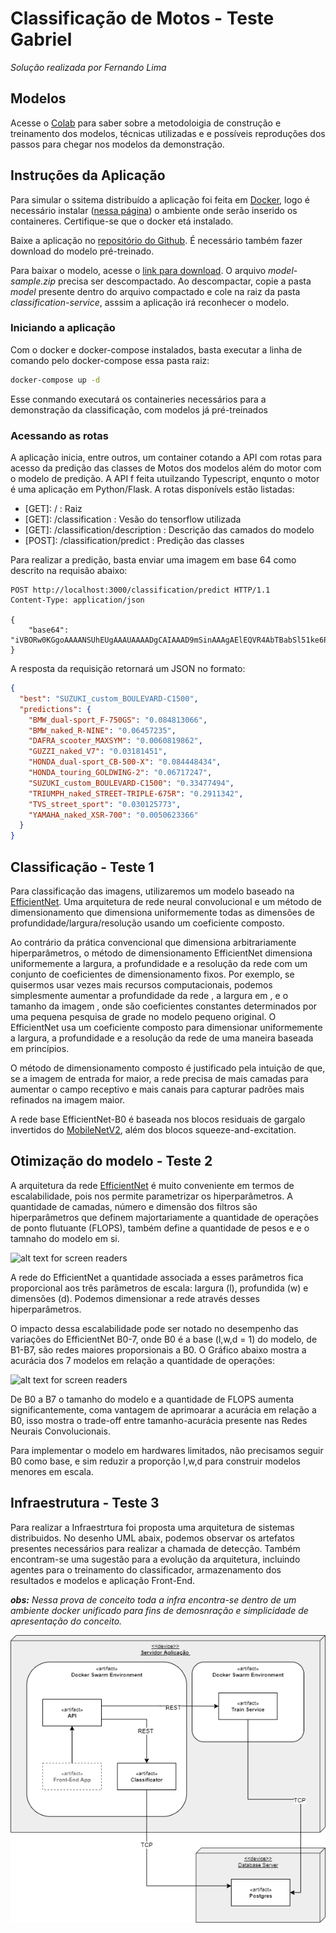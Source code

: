 # Classificação de Motos - Teste Gabriel
*Solução realizada por Fernando Lima*


## Modelos

Acesse o [Colab](https://colab.research.google.com/drive/1BgRUQOeEDIZIQhjthGRzfMeLc360SCtM?usp=sharing) para saber sobre a metodoloigia de construção e treinamento dos modelos, técnicas utilizadas e e possíveis reproduções dos passos para chegar nos modelos da demonstração.

## Instruções da Aplicação

Para simular o ssitema distribuído a aplicação foi feita em [Docker](https://docs.docker.com/get-docker), logo é necessário instalar ([nessa página](https://docs.docker.com/get-docker)) o ambiente onde serão inserido os containeres. Certifique-se que o docker etá instalado.


Baixe a aplicação no [repositório do Github](https://github.com/fol21/gabriel-motos-teste-cv). É necessário também fazer  download do modelo pré-treinado.

Para baixar o modelo, acesse o [link para download](https://drive.google.com/uc?export=download&id=1igJR35Io71hX4pNgxcGlfTRGWFqGVXng). O arquivo *model-sample.zip* precisa ser descompactado. Ao descompactar, copie a pasta *model* presente dentro do arquivo compactado e cole na raiz da pasta *classification-service*, asssim a aplicação irá reconhecer o modelo.

### Iniciando a aplicação

Com o docker e docker-compose instalados, basta executar a linha de comando pelo docker-compose essa pasta raiz:

````bash
docker-compose up -d
````

Esse conmando executará os containeries necessários para a demonstração da classificação, com modelos já pré-treinados

### Acessando as rotas

A aplicação inicia, entre outros, um container cotando a API com rotas para acesso da predição das classes de Motos dos modelos além do motor com o modelo de predição. A API f feita utuilzando Typescript, enqunto o motor é uma aplicação em Python/Flask. A rotas disponívels estão listadas:

- [GET]: / : Raiz
- [GET]: /classification :     Vesão do tensorflow utilizada
- [GET]: /classification/description : Descrição das camados do modelo
- [POST]: /classification/predict : Predição das classes

Para realizar a predição, basta enviar uma imagem em base 64 como descrito na requisão  abaixo:

````http
POST http://localhost:3000/classification/predict HTTP/1.1
Content-Type: application/json

{
    "base64": "iVBORw0KGgoAAAANSUhEUgAAAUAAAADgCAIAAAD9mSinAAAgAElEQVR4AbTBabSl51ke6Pt532/ce5..."
}
````

A resposta da requisição retornará um JSON no formato:

````json
{
  "best": "SUZUKI_custom_BOULEVARD-C1500",
  "predictions": {
    "BMW_dual-sport_F-750GS": "0.084813066",
    "BMW_naked_R-NINE": "0.06457235",
    "DAFRA_scooter_MAXSYM": "0.0060819862",
    "GUZZI_naked_V7": "0.03181451",
    "HONDA_dual-sport_CB-500-X": "0.084448434",
    "HONDA_touring_GOLDWING-2": "0.06717247",
    "SUZUKI_custom_BOULEVARD-C1500": "0.33477494",
    "TRIUMPH_naked_STREET-TRIPLE-675R": "0.2911342",
    "TVS_street_sport": "0.030125773",
    "YAMAHA_naked_XSR-700": "0.0050623366"
  }
}
````

## Classificação - Teste 1

Para classificação das imagens, utilizaremos um modelo baseado na [EfficientNet](https://arxiv.org/pdf/1905.11946v5.pdf). Uma arquitetura de rede neural convolucional e um método de dimensionamento que dimensiona uniformemente todas as dimensões de profundidade/largura/resolução usando um coeficiente composto. 

Ao contrário da prática convencional que dimensiona arbitrariamente hiperparâmetros, o método de dimensionamento EfficientNet dimensiona uniformemente a largura, a profundidade e a resolução da rede com um conjunto de coeficientes de dimensionamento fixos. Por exemplo, se quisermos usar vezes mais recursos computacionais, podemos simplesmente aumentar a profundidade da rede , a largura em , e o tamanho da imagem , onde são coeficientes constantes determinados por uma pequena pesquisa de grade no modelo pequeno original. O EfficientNet usa um coeficiente composto para dimensionar uniformemente a largura, a profundidade e a resolução da rede de uma maneira baseada em princípios.

O método de dimensionamento composto é justificado pela intuição de que, se a imagem de entrada for maior, a rede precisa de mais camadas para aumentar o campo receptivo e mais canais para capturar padrões mais refinados na imagem maior.

A rede base EfficientNet-B0 é baseada nos blocos residuais de gargalo invertidos do [MobileNetV2](https://arxiv.org/pdf/1801.04381v4.pdf), além dos blocos squeeze-and-excitation.


## Otimização do modelo - Teste 2

A arquitetura da rede [EfficientNet](https://arxiv.org/pdf/1905.11946v5.pdf) é muito conveniente em termos de escalabilidade, pois nos permite parametrizar os hiperparâmetros. A quantidade de camadas, número e dimensão dos filtros são hiperparâmetros que definem majortariamente a quantidade de operações de ponto flutuante (FLOPS), também define a quantidade de pesos e e o tamnaho do modelo em si.

![alt text for screen readers](https://1.bp.blogspot.com/-Cdtb97FtgdA/XO3BHsB7oEI/AAAAAAAAEKE/bmtkonwgs8cmWyI5esVo8wJPnhPLQ5bGQCLcBGAs/s1600/image4.png)

A rede do EfficientNet a quantidade associada a esses parâmetros fica proporcional aos três parâmetros de escala: largura (l), profundida (w) e dimensões (d). Podemos dimensionar a rede através desses hiperparâmetros.

O impacto dessa escalabilidade pode ser notado no desempenho das variações do EfficientNet B0-7, onde B0 é a base (l,w,d = 1) do modelo, de B1-B7, são redes maiores proporsionais a B0. O Gráfico abaixo mostra a acurácia dos 7 modelos em relação a quantidade de operações:

![alt text for screen readers](https://raw.githubusercontent.com/romulus0914/EfficientNet-PyTorch/master/assets/flops.png)

De B0 a B7 o tamanho do modelo e a quantidade de FLOPS aumenta significantemente, coma vantagem de aprimoarar a acurácia em relação a B0, isso mostra o trade-off entre tamanho-acurácia presente nas Redes Neurais Convolucionais.

Para implementar o modelo em hardwares limitados, não precisamos seguir B0 como base, e sim reduzir a proporção l,w,d para construir modelos menores em escala.


## Infraestrutura - Teste 3

Para realizar a Infraestrtura foi proposta uma arquitetura de sistemas distribuidos. No desenho UML abaix, podemos observar os artefatos presentes necessários para realizar a chamada de detecção. Também encontram-se uma sugestão para a evolução da arquitetura, incluindo agentes para o treinamento do classificador, armazenamento dos resultados e modelos e aplicação Front-End.

***obs:*** *Nessa prova de conceito toda a infra encontra-se dentro de um ambiente docker unificado para fins de demosnração e simplicidade de apresentação do conceito.*

![Arquitetura do Sistema](docs/motos-arch-Page-1.drawio.png)


